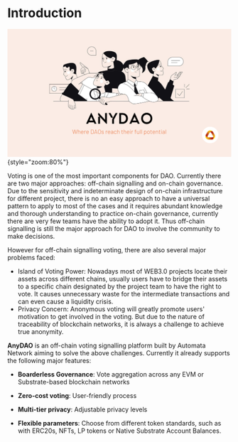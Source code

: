# Introduction

![](../assets/anydao-image.png){style="zoom:80%"}

Voting is one of the most important components for DAO. Currently there are two major approaches: off-chain signalling and on-chain governance. Due to the sensitivity and indeterminate design of on-chain infrastructure for different project, there is no an easy approach to have a universal pattern to apply to most of the cases and it requires abundant knowledge and thorough understanding to practice on-chain governance, currently there are very few teams have the ability to adopt it. Thus off-chain signalling is still the major approach for DAO to involve the community to make decisions.

However for off-chain signalling voting, there are also several major problems faced:

- Island of Voting Power: Nowadays most of WEB3.0 projects locate their assets across different chains, usually users have to bridge their assets to a specific chain designated by the project team to have the right to vote. It causes unnecessary waste for the intermediate transactions and can even cause a liquidity crisis.
- Privacy Concern: Anonymous voting will greatly promote users' motivation to get involved in the voting. But due to the nature of traceability of blockchain networks, it is always a challenge to achieve true anonymity.

**AnyDAO** is an off-chain voting signalling platform built by Automata Network aiming to solve the above challenges. Currently it already supports the following major features:<br>

- **Boarderless Governance**: Vote aggregation across any EVM or Substrate-based blockchain networks<br>

- **Zero-cost voting**: User-friendly process<br>

- **Multi-tier privacy**: Adjustable privacy levels<br>
  
- **Flexible parameters**: Choose from different token standards, such as with ERC20s, NFTs, LP tokens or Native Substrate Account Balances.